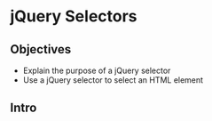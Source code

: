 # jQuery Selectors

## Objectives

+ Explain the purpose of a jQuery selector
+ Use a jQuery selector to select an HTML element

## Intro